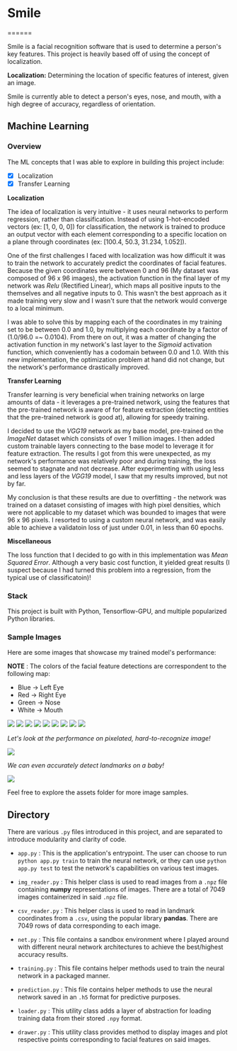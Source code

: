 # Smile

======

Smile is a facial recognition software that is used to determine a person's key features. 
This project is heavily based off of using the concept of localization.

**Localization:** Determining the location of specific features of interest, given an image.

Smile is currently able to detect a person's eyes, nose, and mouth, with a high degree of accuracy, regardless of orientation.

## Machine Learning

### Overview

The ML concepts that I was able to explore in building this project include:

- [x] Localization
- [x] Transfer Learning

**Localization**

The idea of localization is very intuitive - it uses neural networks to perform regression, rather than classification. 
Instead of using 1-hot-encoded vectors (ex: [1, 0, 0, 0]) for classification, the network is trained to produce an output vector
with each element corresponding to a specific location on a plane through coordinates (ex: [100.4, 50.3, 31.234, 1.052]). 

One of the first challenges I faced with localization was how difficult it was to train the network to accurately predict the 
coordinates of facial features. Because the given coordinates were between 0 and 96 (My dataset was composed of 96 x 96 images),
the activation function in the final layer of my network was *Relu* (Rectified Linear), which maps all positive inputs to the themselves
and all negative inputs to 0. This wasn't the best approach as it made training very slow and I wasn't sure that the network would
converge to a local minimum. 

I was able to solve this by mapping each of the coordinates in my training set to be between 0.0 and 1.0, by multiplying each coordinate
by a factor of (1.0/96.0 =~ 0.0104). From there on out, it was a matter of changing the activation function in my network's last layer
to the *Sigmoid* activation function, which conveniently has a codomain between 0.0 and 1.0. With this new implementation, the optimization 
problem at hand did not change, but the network's performance drastically improved. 

**Transfer Learning**

Transfer learning is very beneficial when training networks on large amounts of data - it leverages a pre-trained network, using the 
features that the pre-trained network is aware of for feature extraction (detecting entities that the pre-trained network is good at), allowing for speedy training.

I decided to use the *VGG19* network as my base model, pre-trained on the *ImageNet* dataset which consists of over 1 million images. 
I then added custom trainable layers connecting to the base model to leverage it for feature extraction. The results I got from this were unexpected,
as my network's performance was relatively poor and during training, the loss seemed to stagnate and not decrease. After experimenting with using less
and less layers of the *VGG19* model, I saw that my results improved, but not by far.

My conclusion is that these results are due to overfitting - the network was trained on a dataset consisting of images with high pixel densities,
which were not applicable to my dataset which was bounded to images that were 96 x 96 pixels. I resorted to using a custom neural network, and was
easily able to achieve a validatoin loss of just under 0.01, in less than 60 epochs.

**Miscellaneous**

The loss function that I decided to go with in this implementation was *Mean Squared Error*. Although a very basic cost function, 
it yielded great results (I suspect because I had turned this problem into a regression, from the typical use of classificatoin)! 


### Stack

This project is built with Python, Tensorflow-GPU, and multiple popularized Python libraries.

### Sample Images

Here are some images that showcase my trained model's performance:

**NOTE** : The colors of the facial feature detections are correspondent to the following map:

* Blue -> Left Eye 
* Red -> Right Eye 
* Green -> Nose 
* White -> Mouth

![](assets/Capture5.png)
![](assets/Capture6.png)
![](assets/Capture7.png)
![](assets/Capture8.png)
![](assets/Capture9.png)
![](assets/Capture10.png)
![](assets/Capture11.png)
![](assets/Capture12.png)
![](assets/Capture19.png)

*Let's look at the performance on pixelated, hard-to-recognize image!*

![](assets/Capture20.png)

*We can even accurately detect landmarks on a baby!*

![](assets/Capture16.png)

Feel free to explore the assets folder for more image samples.

## Directory

There are various `.py` files introduced in this project, and are separated to introduce modularity and clarity of code.

* `app.py` : This is the application's entrypoint. The user can choose to run `python app.py train` to train the neural network, or they can use `python app.py test` to test the network's capabilities on various test images.

* `img_reader.py` : This helper class is used to read images from a `.npz` file containing **numpy** representations of images. There are a total of 7049 images containerized in said `.npz` file.

* `csv_reader.py` : This helper class is used to read in landmark coordinates from a `.csv`, using the popular library **pandas**. There are 7049 rows of data corresponding to each image.

* `net.py` : This file contains a sandbox environment where I played around with different neural network architectures to achieve the best/highest accuracy results.

* `training.py` : This file contains helper methods used to train the neural network in a packaged manner.

* `prediction.py` : This file contains helper methods to use the neural network saved in an `.h5` format for predictive purposes.

* `loader.py` : This utility class adds a layer of abstraction for loading training data from their stored `.npy` format.

* `drawer.py` : This utility class provides method to display images and plot respective points corresponding to facial features on said images.